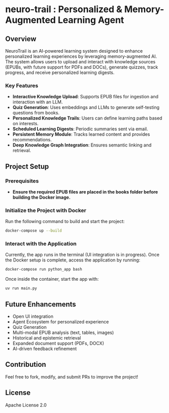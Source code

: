 # neuro-trail : Personalized & Memory-Augmented Learning Agent

## Overview
NeuroTrail is an AI-powered learning system designed to enhance personalized learning experiences by leveraging memory-augmented AI. The system allows users to upload and interact with knowledge sources (EPUBs, with future support for PDFs and DOCs), generate quizzes, track progress, and receive personalized learning digests.

### Key Features
- **Interactive Knowledge Upload**: Supports EPUB files for ingestion and interaction with an LLM.
- **Quiz Generation**: Uses embeddings and LLMs to generate self-testing questions from books.
- **Personalized Knowledge Trails**: Users can define learning paths based on interests.
- **Scheduled Learning Digests**: Periodic summaries sent via email.
- **Persistent Memory Module**: Tracks learned content and provides recommendations.
- **Deep Knowledge Graph Integration**: Ensures semantic linking and retrieval.

## Project Setup

### Prerequisites
- **Ensure the required EPUB files are placed in the books folder before building the Docker image.**

### Initialize the Project with Docker

Run the following command to build and start the project:

```sh
docker-compose up --build
```
### Interact with the Application
Currently, the app runs in the terminal (UI integration is in progress). Once the Docker setup is complete, access the application by running:

```sh
docker-compose run python_app bash
```

Once inside the container, start the app with:

```sh 
uv run main.py
```

## Future Enhancements
- Open UI integration
- Agent Ecosystem for personalized experience
- Quiz Generation
- Multi-modal EPUB analysis (text, tables, images)
- Historical and epistemic retrieval
- Expanded document support (PDFs, DOCX)
- AI-driven feedback refinement

## Contribution
Feel free to fork, modify, and submit PRs to improve the project!

## License
Apache License 2.0
